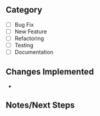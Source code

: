 ## Category

- [ ] Bug Fix
- [ ] New Feature
- [ ] Refactoring
- [ ] Testing
- [ ] Documentation

## Changes Implemented

-

## Notes/Next Steps
